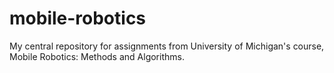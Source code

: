# mobile-robotics
My central repository for assignments from University of Michigan's course, Mobile Robotics: Methods and Algorithms.
